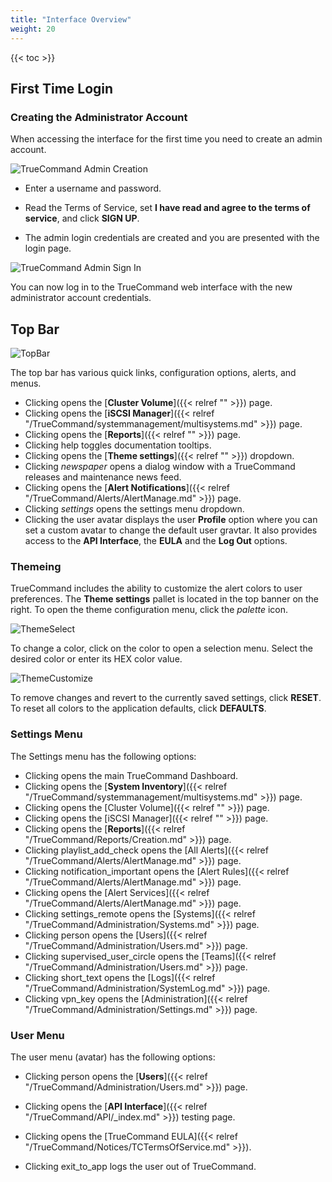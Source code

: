 ```yaml
---
title: "Interface Overview"
weight: 20
---
```


{{< toc >}}

## First Time Login

### Creating the Administrator Account

When accessing the interface for the first time you need to create an admin account. 

![TrueCommand Admin Creation](/images/TrueCommand/2.0/FirstLogin.png "TrueCommand Admin Creation")

* Enter a username and password.

* Read the Terms of Service, set **I have read and agree to the terms of service**, and click **SIGN UP**.

* The admin login credentials are created and you are presented with the login page.

![TrueCommand Admin Sign In](/images/TrueCommand/2.0/LoginAdmin.png "TrueCommand Admin Sign In")

You can now log in to the TrueCommand web interface with the new administrator account credentials.

## Top Bar

![TopBar](/images/TrueCommand/2.1/TopBar.png "Top Bar")

The top bar has various quick links, configuration options, alerts, and menus.

+ Clicking <mat-icon role="img" fontset="mdi" aria-hidden="true" class="mat-icon mdi mdi-server-network mat-icon-no-color"></mat-icon> opens the [**Cluster Volume**]({{< relref "" >}}) page.
+ Clicking <mat-icon role="img" fontset="mdi" fonticon="mdi-database" class="mat-icon mdi mdi-database mat-icon-no-color" aria-hidden="true"></mat-icon> opens the [**iSCSI Manager**]({{< relref "/TrueCommand/systemmanagement/multisystems.md" >}}) page.
+ Clicking <mat-icon role="img" fontset="mdi" fonticon="mdi-chart-line-stacked"  class="mat-icon mdi mdi-chart-line-stacked mat-icon-no-color" aria-hidden="true"></mat-icon> opens the [**Reports**]({{< relref "" >}}) page. 
+ Clicking <mat-icon role="img" mattooltip="Toggle documentation tooltips" class="mat-icon material-icons mat-icon-no-color" aria-hidden="true">help</mat-icon> toggles documentation tooltips.
+ Clicking <mat-icon role="img" fontset="mdi" fonticon="mdi-palette" mattooltip="Theme settings" class="mat-icon mdi mdi-palette mat-icon-no-color" aria-hidden="true"></mat-icon> opens the [**Theme settings**]({{< relref "" >}}) dropdown.
+ Clicking <i class="material-icons" aria-hidden="true" title="Newspaper">newspaper</i> opens a dialog window with a TrueCommand releases and maintenance news feed.
+ Clicking <mat-icon role="img" fontset="mdi" fonticon="mdi-bell" class="mat-icon mdi mdi-bell mat-icon-no-color" aria-hidden="true"></mat-icon> opens the [**Alert Notifications**]({{< relref "/TrueCommand/Alerts/AlertManage.md" >}}) page.
+ Clicking <i class="material-icons" aria-hidden="true" title="Settings">settings</i> opens the settings menu dropdown.
+ Clicking the user avatar displays the user **Profile** option where you can set a custom avatar to change the default user gravtar. It also provides access to the **API Interface**, the **EULA** and the **Log Out** options.

### Themeing 

TrueCommand includes the ability to customize the alert colors to user preferences.
The **Theme settings** pallet is located in the top banner on the right.
To open the theme configuration menu, click the <i class="material-icons" aria-hidden="true" title="Palette">palette</i> icon.

![ThemeSelect](/images/TrueCommand/2.0/ThemePallete.png "Theme Select")

To change a color, click on the color to open a selection menu. Select the desired color or enter its HEX color value.

![ThemeCustomize](/images/TrueCommand/2.0/ThemePalleteCustom.png "Theme Customize")

To remove changes and revert to the currently saved settings, click **RESET**.
To reset all colors to the application defaults, click **DEFAULTS**.

### Settings Menu

The Settings menu has the following options:

+ Clicking <mat-icon role="img" fontset="mdi" fonticon="mdi-view-dashboard" class="mat-icon mdi mdi-view-dashboard mat-icon-no-color" aria-hidden="true" ></mat-icon> opens the main TrueCommand Dashboard.
+ Clicking <mat-icon _ngcontent-ahp-c196="" role="img" fontset="mdi" fonticon="mdi-chip" class="mat-icon notranslate mdi mdi-chip mat-icon-no-color" aria-hidden="true" data-mat-icon-type="font" data-mat-icon-name="mdi-chip" data-mat-icon-namespace="mdi"></mat-icon> opens the [**System Inventory**]({{< relref "/TrueCommand/systemmanagement/multisystems.md" >}}) page.
+ Clicking <mat-icon role="img" fontset="mdi" aria-hidden="true" class="mat-icon mdi mdi-server-network mat-icon-no-color"></mat-icon> opens the [Cluster Volume]({{< relref "" >}}) page.
+ Clicking <mat-icon role="img" fontset="mdi" fonticon="mdi-database" class="mat-icon mdi mdi-database mat-icon-no-color" aria-hidden="true"></mat-icon> opens the [iSCSI Manager]({{< relref "" >}}) page.
+ Clicking <mat-icon role="img" fontset="mdi" fonticon="mdi-chart-line-stacked"  class="mat-icon mdi mdi-chart-line-stacked mat-icon-no-color" aria-hidden="true"></mat-icon> opens the [**Reports**]({{< relref "/TrueCommand/Reports/Creation.md" >}}) page.
+ Clicking <mat-icon role="img" class="mat-icon material-icons mat-icon-no-color" aria-hidden="true">playlist_add_check</mat-icon> opens the [All Alerts]({{< relref "/TrueCommand/Alerts/AlertManage.md" >}}) page.
+ Clicking <mat-icon role="img" class="mat-icon material-icons mat-icon-no-color" aria-hidden="true">notification_important</mat-icon> opens the [Alert Rules]({{< relref "/TrueCommand/Alerts/AlertManage.md" >}}) page.
+ Clicking <mat-icon role="img" fontset="mdi" fonticon="mdi-cloud-alert" class="mat-icon mdi mdi-cloud-alert mat-icon-no-color" aria-hidden="true"></mat-icon> opens the [Alert Services]({{< relref "/TrueCommand/Alerts/AlertManage.md" >}}) page.
+ Clicking <mat-icon role="img" class="mat-icon material-icons mat-icon-no-color" aria-hidden="true">settings_remote</mat-icon> opens the [Systems]({{< relref "/TrueCommand/Administration/Systems.md" >}}) page.
+ Clicking <mat-icon role="img" class="mat-icon material-icons mat-icon-no-color" aria-hidden="true">person</mat-icon> opens the [Users]({{< relref "/TrueCommand/Administration/Users.md" >}}) page.
+ Clicking <mat-icon role="img" class="mat-icon material-icons mat-icon-no-color" aria-hidden="true">supervised_user_circle</mat-icon>  opens the [Teams]({{< relref "/TrueCommand/Administration/Users.md" >}}) page.
+ Clicking <mat-icon role="img" class="mat-icon material-icons mat-icon-no-color" aria-hidden="true">short_text</mat-icon> opens the [Logs]({{< relref "/TrueCommand/Administration/SystemLog.md" >}}) page.
+ Clicking <mat-icon role="img" class="mat-icon material-icons mat-icon-no-color" aria-hidden="true">vpn_key</mat-icon> opens the [Administration]({{< relref "/TrueCommand/Administration/Settings.md" >}}) page.


### User Menu

The user menu (avatar) has the following options:

+ Clicking <mat-icon role="img" class="mat-icon notranslate material-icons mat-icon-no-color" aria-hidden="true">person</mat-icon> opens the [**Users**]({{< relref "/TrueCommand/Administration/Users.md" >}}) page.

+ Clicking <mat-icon role="img" fontset="mdi" fonticon="mdi-swap-vertical-bold" class="mat-icon mdi mdi-swap-vertical-bold mat-icon-no-color" aria-hidden="true"></mat-icon> opens the [**API Interface**]({{< relref "/TrueCommand/API/_index.md" >}}) testing page.

+ Clicking <mat-icon role="img" fontset="mdi" fonticon="mdi-file-document-edit" class="mat-icon notranslate mdi mdi-file-document-edit mat-icon-no-color" aria-hidden="true"></mat-icon> opens the [TrueCommand EULA]({{< relref "/TrueCommand/Notices/TCTermsOfService.md" >}}).

+ Clicking <mat-icon role="img" class="mat-icon material-icons mat-icon-no-color" aria-hidden="true">exit_to_app</mat-icon> logs the user out of TrueCommand.

